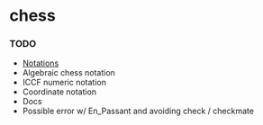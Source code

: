 # chess

### TODO
* [Notations](https://en.wikipedia.org/wiki/Chess_notation)
 * Algebraic chess notation
 * ICCF numeric notation
 * Coordinate notation
* Docs
* Possible error w/ En_Passant and avoiding check / checkmate
